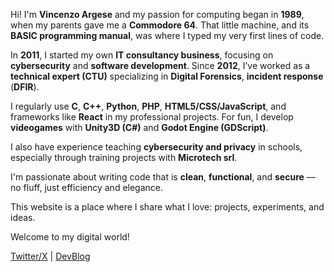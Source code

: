 Hi! I'm **Vincenzo Argese** and my passion for computing began in **1989**, when my parents gave me a **Commodore 64**. That little machine, and its **BASIC programming manual**, was where I typed my very first lines of code.

In **2011**, I started my own **IT consultancy business**, focusing on **cybersecurity** and **software development**. Since **2012**, I’ve worked as a **technical expert (CTU)** specializing in **Digital Forensics**, **incident response** (**DFIR**).

I regularly use **C**, **C++**, **Python**, **PHP**, **HTML5/CSS/JavaScript**, and frameworks like **React** in my professional projects. For fun, I develop **videogames** with **Unity3D (C#)** and **Godot Engine (GDScript)**.

I also have experience teaching **cybersecurity and privacy** in schools, especially through training projects with **Microtech srl**.

I'm passionate about writing code that is **clean**, **functional**, and **secure** — no fluff, just efficiency and elegance.

This website is a place where I share what I love: projects, experiments, and ideas. 

Welcome to my digital world!

[Twitter/X](https://x.com/VincenzoArgese) | [DevBlog](https://vincenzoargese.github.io/)
